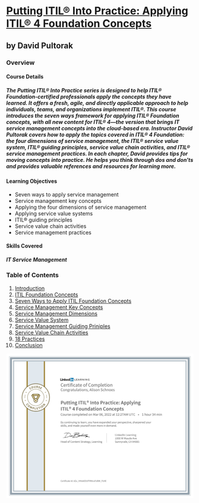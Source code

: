 # [Putting ITIL® Into Practice: Applying ITIL® 4 Foundation Concepts](https://www.linkedin.com/learning/putting-itil-into-practice-applying-itil-4-foundation-concepts/itil-4-in-the-real-world?autoplay=true)
## by David Pultorak

### Overview
#### Course Details
##### The Putting ITIL® Into Practice series is designed to help ITIL® Foundation-certified professionals apply the concepts they have learned. It offers a fresh, agile, and directly applicable approach to help individuals, teams, and organizations implement ITIL®. This course introduces the seven ways framework for applying ITIL® Foundation concepts, with all new content for ITIL® 4—the version that brings IT service management concepts into the cloud-based era. Instructor David Pultorak covers how to apply the topics covered in ITIL® 4 Foundation: the four dimensions of service management, the ITIL® service value system, ITIL® guiding principles, service value chain activities, and ITIL® service management practices. In each chapter, David provides tips for moving concepts into practice. He helps you think through dos and don'ts and provides valuable references and resources for learning more.
#### Learning Objectives
+ Seven ways to apply service management
+ Service management key concepts
+ Applying the four dimensions of service management
+ Applying service value systems
+ ITIL® guiding principles
+ Service value chain activities
+ Service management practices
#### Skills Covered
##### IT Service Management

### Table of Contents
1. [Introduction](https://github.com/hallan6749/LinkedIn-Learning/blob/main/Putting%20ITIL%C2%AE%20Into%20Practice%20Applying%20ITIL%C2%AE%204%20Foundation%20Concepts/Introduction.txt)
2. [ITIL Foundation Concepts](https://github.com/hallan6749/LinkedIn-Learning/blob/main/Putting%20ITIL%C2%AE%20Into%20Practice%20Applying%20ITIL%C2%AE%204%20Foundation%20Concepts/ITIL%20Foundation%20Concepts.txt)
3. [Seven Ways to Apply ITIL Foundation Concepts](https://github.com/hallan6749/LinkedIn-Learning/blob/main/Putting%20ITIL%C2%AE%20Into%20Practice%20Applying%20ITIL%C2%AE%204%20Foundation%20Concepts/Seven%20Ways%20to%20Apply%20ITIL%20Foundation%20Concepts.txt)
4. [Service Management Key Concepts](https://github.com/hallan6749/LinkedIn-Learning/blob/main/Putting%20ITIL%C2%AE%20Into%20Practice%20Applying%20ITIL%C2%AE%204%20Foundation%20Concepts/Service%20Management%20Key%20Concepts.txt)
5. [Service Management Dimensions](https://github.com/hallan6749/LinkedIn-Learning/blob/main/Putting%20ITIL%C2%AE%20Into%20Practice%20Applying%20ITIL%C2%AE%204%20Foundation%20Concepts/Service%20Management%20Dimensions.txt)
6. [Service Value System](https://github.com/hallan6749/LinkedIn-Learning/blob/main/Putting%20ITIL%C2%AE%20Into%20Practice%20Applying%20ITIL%C2%AE%204%20Foundation%20Concepts/Service%20Value%20System.txt)
7. [Service Management Guiding Priniples](https://github.com/hallan6749/LinkedIn-Learning/blob/main/Putting%20ITIL%C2%AE%20Into%20Practice%20Applying%20ITIL%C2%AE%204%20Foundation%20Concepts/Service%20Management%20Guiding%20Priniciples.txt)
8. [Service Value Chain Activities](https://github.com/hallan6749/LinkedIn-Learning/blob/main/Putting%20ITIL%C2%AE%20Into%20Practice%20Applying%20ITIL%C2%AE%204%20Foundation%20Concepts/Service%20Value%20Chain%20Activities.txt)
9. [18 Practices](https://github.com/hallan6749/LinkedIn-Learning/blob/main/Putting%20ITIL%C2%AE%20Into%20Practice%20Applying%20ITIL%C2%AE%204%20Foundation%20Concepts/18%20Practices.txt)
10. [Conclusion](https://github.com/hallan6749/LinkedIn-Learning/blob/main/Putting%20ITIL%C2%AE%20Into%20Practice%20Applying%20ITIL%C2%AE%204%20Foundation%20Concepts/Conclusion.txt)

![Image](https://github.com/hallan6749/LinkedIn-Learning/blob/main/Putting%20ITIL%C2%AE%20Into%20Practice%20Applying%20ITIL%C2%AE%204%20Foundation%20Concepts/ITIL4CertificateImage.jpg)

